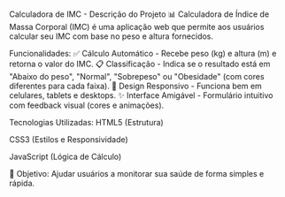 Calculadora de IMC - Descrição do Projeto
📊 Calculadora de Índice de Massa Corporal (IMC) é uma aplicação web que permite aos usuários calcular seu IMC com base no peso e altura fornecidos.

Funcionalidades:
✅ Cálculo Automático - Recebe peso (kg) e altura (m) e retorna o valor do IMC.
📋 Classificação - Indica se o resultado está em "Abaixo do peso", "Normal", "Sobrepeso" ou "Obesidade" (com cores diferentes para cada faixa).
🎨 Design Responsivo - Funciona bem em celulares, tablets e desktops.
✨ Interface Amigável - Formulário intuitivo com feedback visual (cores e animações).

Tecnologias Utilizadas:
HTML5 (Estrutura)

CSS3 (Estilos e Responsividade)

JavaScript (Lógica de Cálculo)

🔗 Objetivo: Ajudar usuários a monitorar sua saúde de forma simples e rápida.
